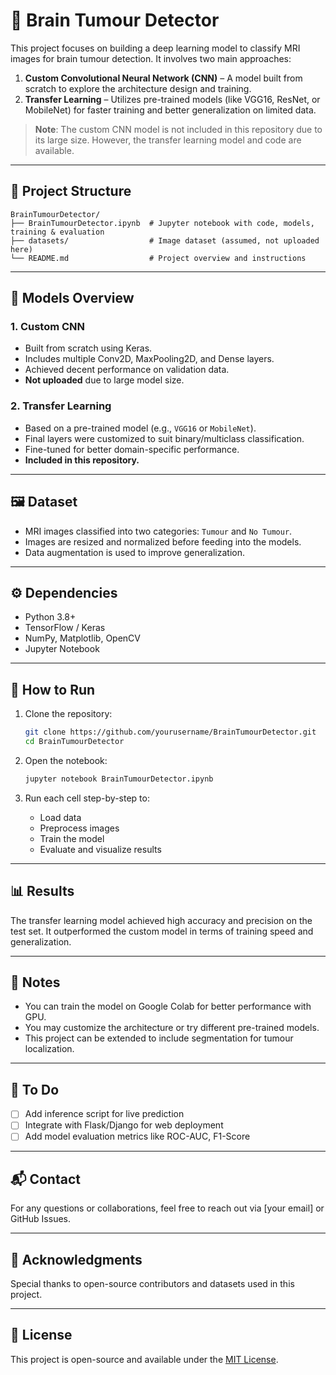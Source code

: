 # 🧠 Brain Tumour Detector

This project focuses on building a deep learning model to classify MRI images for brain tumour detection. It involves two main approaches:

1. **Custom Convolutional Neural Network (CNN)** – A model built from scratch to explore the architecture design and training.
2. **Transfer Learning** – Utilizes pre-trained models (like VGG16, ResNet, or MobileNet) for faster training and better generalization on limited data.

> **Note**: The custom CNN model is not included in this repository due to its large size. However, the transfer learning model and code are available.

---

## 📁 Project Structure

```
BrainTumourDetector/
├── BrainTumourDetector.ipynb  # Jupyter notebook with code, models, training & evaluation
├── datasets/                  # Image dataset (assumed, not uploaded here)
└── README.md                  # Project overview and instructions
```

---

## 🧪 Models Overview

### 1. Custom CNN

* Built from scratch using Keras.
* Includes multiple Conv2D, MaxPooling2D, and Dense layers.
* Achieved decent performance on validation data.
* **Not uploaded** due to large model size.

### 2. Transfer Learning

* Based on a pre-trained model (e.g., `VGG16` or `MobileNet`).
* Final layers were customized to suit binary/multiclass classification.
* Fine-tuned for better domain-specific performance.
* **Included in this repository.**

---

## 🖼️ Dataset

* MRI images classified into two categories: `Tumour` and `No Tumour`.
* Images are resized and normalized before feeding into the models.
* Data augmentation is used to improve generalization.

---

## ⚙️ Dependencies

* Python 3.8+
* TensorFlow / Keras
* NumPy, Matplotlib, OpenCV
* Jupyter Notebook

---

## 🚀 How to Run

1. Clone the repository:

   ```bash
   git clone https://github.com/yourusername/BrainTumourDetector.git
   cd BrainTumourDetector
   ```

2. Open the notebook:

   ```bash
   jupyter notebook BrainTumourDetector.ipynb
   ```

3. Run each cell step-by-step to:

   * Load data
   * Preprocess images
   * Train the model
   * Evaluate and visualize results

---

## 📊 Results

The transfer learning model achieved high accuracy and precision on the test set. It outperformed the custom model in terms of training speed and generalization.

---

## 📝 Notes

* You can train the model on Google Colab for better performance with GPU.
* You may customize the architecture or try different pre-trained models.
* This project can be extended to include segmentation for tumour localization.

---

## 📌 To Do

* [ ] Add inference script for live prediction
* [ ] Integrate with Flask/Django for web deployment
* [ ] Add model evaluation metrics like ROC-AUC, F1-Score

---

## 📬 Contact

For any questions or collaborations, feel free to reach out via \[your email] or GitHub Issues.

---

## 🧠 Acknowledgments

Special thanks to open-source contributors and datasets used in this project.

---

## 📜 License

This project is open-source and available under the [MIT License](LICENSE).
